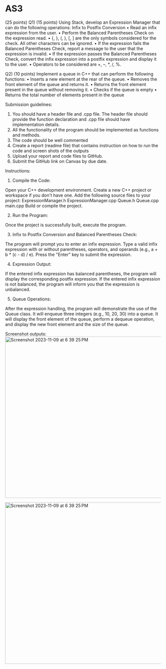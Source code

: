 # AS3
(25 points)
Q1) (15 points) Using Stack, develop an Expression Manager that can do the following operations:
Infix to Postfix Conversion
• Read an infix expression from the user.
• Perform the Balanced Parentheses Check on the expression read.
• {, }, (, ), [, ] are the only symbols considered for the check. All other characters can be ignored.
• If the expression fails the Balanced Parentheses Check, report a message to the user that the
expression is invalid.
• If the expression passes the Balanced Parentheses Check, convert the infix expression into a
postfix expression and display it to the user.
• Operators to be considered are +, –, *, /, %.

Q2) (10 points) Implement a queue in C++ that can perform the following functions:
• Inserts a new element at the rear of the queue.
• Removes the front element of the queue and returns it.
• Returns the front element present in the queue without removing it.
• Checks if the queue is empty
• Returns the total number of elements present in the queue

Submission guidelines:
1) You should have a header file and .cpp file. The header file should provide the function
declaration and .cpp file should have implementation details.
2) All the functionality of the program should be implemented as functions and methods.
3) The code should be well commented
4) Create a report (readme file) that contains instruction on how to run the code and screen shots
of the outputs
5) Upload your report and code files to GitHub.
6) Submit the GitHub link on Canvas by due date.

Instructions:

1) Compile the Code:

Open your C++ development environment.
Create a new C++ project or workspace if you don't have one.
Add the following source files to your project:
ExpressionManager.h
ExpressionManager.cpp
Queue.h
Queue.cpp
main.cpp
Build or compile the project.

2) Run the Program:

Once the project is successfully built, execute the program.

3) Infix to Postfix Conversion and Balanced Parentheses Check:

The program will prompt you to enter an infix expression.
Type a valid infix expression with or without parentheses, operators, and operands (e.g., a + b * (c - d) / e).
Press the "Enter" key to submit the expression.

4) Expression Output:

If the entered infix expression has balanced parentheses, the program will display the corresponding postfix expression.
If the entered infix expression is not balanced, the program will inform you that the expression is unbalanced.

5) Queue Operations:

After the expression handling, the program will demonstrate the use of the Queue class.
It will enqueue three integers (e.g., 10, 20, 30) into a queue.
It will display the front element of the queue, perform a dequeue operation, and display the new front element and the size of the queue.

 Screenshot outputs:
<img width="523" alt="Screenshot 2023-11-09 at 6 39 25 PM" src="https://github.com/Pavan698/AS3/assets/123590108/946613dc-e67d-489b-80f1-b3b830f530c9">

<img width="523" alt="Screenshot 2023-11-09 at 6 39 25 PM" src="https://github.com/Pavan698/AS3/assets/123590108/79b8de6a-306a-4307-b2f1-b0410869c0be">




